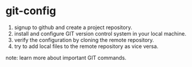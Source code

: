 # git-config

1. signup to github and create a project repository.
2. install and configure GIT version control system in your local machine.
3. verify the configuration by cloning the remote repository.
4. try to add local files to the remote repository as vice versa.


note: learn more about important GIT commands.
